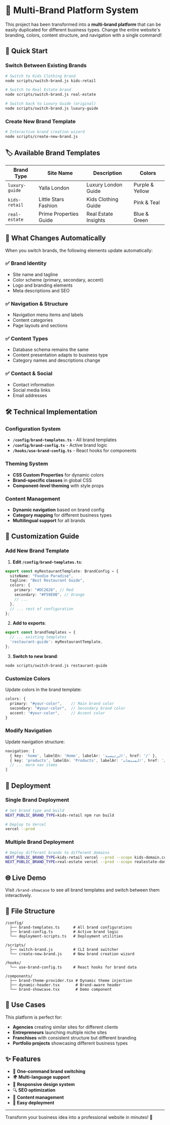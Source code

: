 
# 🎨 Multi-Brand Platform System

This project has been transformed into a **multi-brand platform** that can be easily duplicated for different business types. Change the entire website's branding, colors, content structure, and navigation with a single command!

## 🚀 Quick Start

### Switch Between Existing Brands

```bash
# Switch to Kids Clothing brand
node scripts/switch-brand.js kids-retail

# Switch to Real Estate brand  
node scripts/switch-brand.js real-estate

# Switch back to Luxury Guide (original)
node scripts/switch-brand.js luxury-guide
```

### Create New Brand Template

```bash
# Interactive brand creation wizard
node scripts/create-new-brand.js
```

## 🏷️ Available Brand Templates

| Brand Type | Site Name | Description | Colors |
|------------|-----------|-------------|--------|
| `luxury-guide` | Yalla London | Luxury London Guide | Purple & Yellow |
| `kids-retail` | Little Stars Fashion | Kids Clothing Guide | Pink & Teal |
| `real-estate` | Prime Properties Guide | Real Estate Insights | Blue & Green |

## 🎯 What Changes Automatically

When you switch brands, the following elements update automatically:

### ✅ Brand Identity
- Site name and tagline
- Color scheme (primary, secondary, accent)
- Logo and branding elements
- Meta descriptions and SEO

### ✅ Navigation & Structure
- Navigation menu items and labels
- Content categories
- Page layouts and sections

### ✅ Content Types
- Database schema remains the same
- Content presentation adapts to business type
- Category names and descriptions change

### ✅ Contact & Social
- Contact information
- Social media links
- Email addresses

## 🛠️ Technical Implementation

### Configuration System
- **`/config/brand-templates.ts`** - All brand templates
- **`/config/brand-config.ts`** - Active brand logic
- **`/hooks/use-brand-config.ts`** - React hooks for components

### Theming System
- **CSS Custom Properties** for dynamic colors
- **Brand-specific classes** in global CSS
- **Component-level theming** with style props

### Content Management
- **Dynamic navigation** based on brand config
- **Category mapping** for different business types
- **Multilingual support** for all brands

## 🎨 Customization Guide

### Add New Brand Template

1. **Edit `/config/brand-templates.ts`**:
```typescript
export const myRestaurantTemplate: BrandConfig = {
  siteName: "Foodie Paradise",
  tagline: "Best Restaurant Guide",
  colors: {
    primary: "#DC2626", // Red
    secondary: "#F59E0B", // Orange
    // ...
  },
  // ... rest of configuration
};
```

2. **Add to exports**:
```typescript
export const brandTemplates = {
  // ... existing templates
  'restaurant-guide': myRestaurantTemplate,
};
```

3. **Switch to new brand**:
```bash
node scripts/switch-brand.js restaurant-guide
```

### Customize Colors

Update colors in the brand template:
```typescript
colors: {
  primary: "#your-color",    // Main brand color
  secondary: "#your-color",  // Secondary brand color  
  accent: "#your-color",     // Accent color
}
```

### Modify Navigation

Update navigation structure:
```typescript
navigation: [
  { key: 'home', labelEn: 'Home', labelAr: 'الرئيسية', href: '/' },
  { key: 'products', labelEn: 'Products', labelAr: 'المنتجات', href: '/products' },
  // ... more nav items
]
```

## 🚀 Deployment

### Single Brand Deployment
```bash
# Set brand type and build
NEXT_PUBLIC_BRAND_TYPE=kids-retail npm run build

# Deploy to Vercel
vercel --prod
```

### Multiple Brand Deployment
```bash
# Deploy different brands to different domains
NEXT_PUBLIC_BRAND_TYPE=kids-retail vercel --prod --scope kids-domain.com
NEXT_PUBLIC_BRAND_TYPE=real-estate vercel --prod --scope realestate-domain.com
```

## 🌐 Live Demo

Visit `/brand-showcase` to see all brand templates and switch between them interactively.

## 📁 File Structure

```
/config/
  ├── brand-templates.ts      # All brand configurations
  ├── brand-config.ts         # Active brand logic
  └── deployment-scripts.ts   # Deployment utilities

/scripts/
  ├── switch-brand.js         # CLI brand switcher
  └── create-new-brand.js     # New brand creation wizard

/hooks/
  └── use-brand-config.ts     # React hooks for brand data

/components/
  ├── brand-theme-provider.tsx # Dynamic theme injection
  ├── dynamic-header.tsx       # Brand-aware header
  └── brand-showcase.tsx       # Demo component
```

## 🎯 Use Cases

This platform is perfect for:

- **Agencies** creating similar sites for different clients
- **Entrepreneurs** launching multiple niche sites
- **Franchises** with consistent structure but different branding
- **Portfolio projects** showcasing different business types

## ✨ Features

- 🎨 **One-command brand switching**
- 🌍 **Multi-language support**
- 📱 **Responsive design system**
- 🔍 **SEO optimization**
- 🎯 **Content management**
- 🚀 **Easy deployment**

---

Transform your business idea into a professional website in minutes! 🚀

